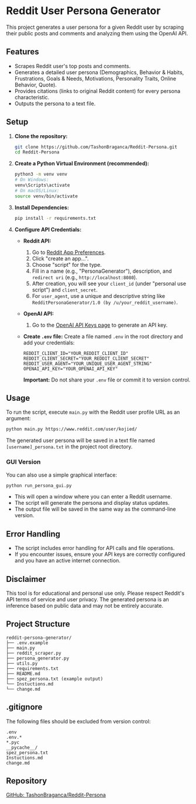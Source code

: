 # Reddit User Persona Generator

This project generates a user persona for a given Reddit user by scraping their public posts and comments and analyzing them using the OpenAI API.

## Features

- Scrapes Reddit user's top posts and comments.
- Generates a detailed user persona (Demographics, Behavior & Habits, Frustrations, Goals & Needs, Motivations, Personality Traits, Online Behavior, Quote).
- Provides citations (links to original Reddit content) for every persona characteristic.
- Outputs the persona to a text file.

## Setup

1. **Clone the repository:**
   ```bash
   git clone https://github.com/TashonBraganca/Reddit-Persona.git
   cd Reddit-Persona
   ```

2. **Create a Python Virtual Environment (recommended):**
   ```bash
   python3 -m venv venv
   # On Windows:
   venv\Scripts\activate
   # On macOS/Linux:
   source venv/bin/activate
   ```

3. **Install Dependencies:**
   ```bash
   pip install -r requirements.txt
   ```

4. **Configure API Credentials:**

   - **Reddit API:**
     1. Go to [Reddit App Preferences](https://www.reddit.com/prefs/apps).
     2. Click "create an app...".
     3. Choose "script" for the type.
     4. Fill in a name (e.g., "PersonaGenerator"), description, and `redirect uri` (e.g., `http://localhost:8080`).
     5. After creation, you will see your `client_id` (under "personal use script") and `client_secret`.
     6. For `user_agent`, use a unique and descriptive string like `RedditPersonaGenerator/1.0 (by /u/your_reddit_username)`.

   - **OpenAI API:**
     1. Go to the [OpenAI API Keys page](https://platform.openai.com/account/api-keys) to generate an API key.

   - **Create `.env` file:**
     Create a file named `.env` in the root directory and add your credentials:
     ```
     REDDIT_CLIENT_ID="YOUR_REDDIT_CLIENT_ID"
     REDDIT_CLIENT_SECRET="YOUR_REDDIT_CLIENT_SECRET"
     REDDIT_USER_AGENT="YOUR_UNIQUE_USER_AGENT_STRING"
     OPENAI_API_KEY="YOUR_OPENAI_API_KEY"
     ```
     **Important:** Do not share your `.env` file or commit it to version control.

## Usage

To run the script, execute `main.py` with the Reddit user profile URL as an argument:

```bash
python main.py https://www.reddit.com/user/kojied/
```

The generated user persona will be saved in a text file named `[username]_persona.txt` in the project root directory.

### GUI Version

You can also use a simple graphical interface:

```bash
python run_persona_gui.py
```

- This will open a window where you can enter a Reddit username.
- The script will generate the persona and display status updates.
- The output file will be saved in the same way as the command-line version.

## Error Handling

- The script includes error handling for API calls and file operations.
- If you encounter issues, ensure your API keys are correctly configured and you have an active internet connection.

## Disclaimer

This tool is for educational and personal use only. Please respect Reddit's API terms of service and user privacy. The generated persona is an inference based on public data and may not be entirely accurate.

## Project Structure

```
reddit-persona-generator/
├── .env.example
├── main.py
├── reddit_scraper.py
├── persona_generator.py
├── utils.py
├── requirements.txt
├── README.md
├── spez_persona.txt (example output)
└── Instuctions.md
└── change.md
```

## .gitignore

The following files should be excluded from version control:

```
.env
.env.*
*.pyc
__pycache__/
spez_persona.txt
Instuctions.md
change.md
```

## Repository

[GitHub: TashonBraganca/Reddit-Persona](https://github.com/TashonBraganca/Reddit-Persona.git)

